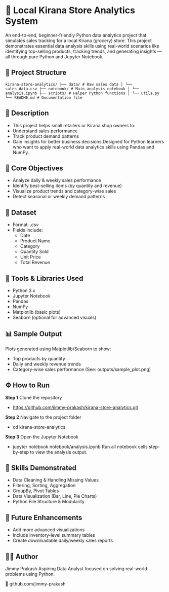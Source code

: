 # 🛒 Local Kirana Store Analytics System

An end-to-end, beginner-friendly Python data analytics project that simulates sales tracking for a local Kirana (grocery) store.
This project demonstrates essential data analysis skills using real-world scenarios like identifying top-selling products, tracking trends, and generating insights — all through pure Python and Jupyter Notebook.

## 📁 Project Structure 

``` 
kirana-store-analytics/ ├── data/ # Raw sales data │ └── sales_data.csv ├── notebook/ # Main analysis notebook │ └── analysis.ipynb ├── scripts/ # Helper Python functions │ └── utils.py └── README.md # Documentation file
```

## 📝 Description
- This project helps small retailers or Kirana shop owners to:
- Understand sales performance
- Track product demand patterns
- Gain insights for better business decisions
Designed for Python learners who want to apply real-world data analytics skills using Pandas and NumPy.

## 🎯 Core Objectives
- Analyze daily & weekly sales performance
- Identify best-selling items (by quantity and revenue)
- Visualize product trends and category-wise sales
- Detect seasonal or weekly demand patterns

## 📁 Dataset
- Format: .csv
- Fields include:
   - Date
   - Product Name
   - Category
   - Quantity Sold
   - Unit Price
   - Total Revenue

## 🧰 Tools & Libraries Used
- Python 3.x
- Jupyter Notebook
- Pandas
- NumPy
- Matplotlib (basic plots)
- Seaborn (optional for advanced visuals)

## 📊 Sample Output
Plots generated using Matplotlib/Seaborn to show:
- Top products by quantity
- Daily and weekly revenue trends
- Category-wise sales performance
(See: outputs/sample_plot.png)

## ⚙️ How to Run
**Step 1** Clone the repository
 - https://github.com/jimmy-prakash/kirana-store-analytics.git

**Step 2** Navigate to the project folder
 - cd kirana-store-analytics

**Step 3** Open the Jupyter Notebook
 - jupyter notebook notebook/analysis.ipynb
Run all notebook cells step-by-step to view the analysis output.

## 🧠 Skills Demonstrated
- Data Cleaning & Handling Missing Values
- Filtering, Sorting, Aggregation
- GroupBy, Pivot Tables
- Data Visualization (Bar, Line, Pie Charts)
- Python File Structure & Modularity

## 🚀 Future Enhancements
- Add more advanced visualizations
- Include inventory-level summary tables
- Create downloadable daily/weekly sales reports

## 🙋‍♂️ Author
Jimmy Prakash
Aspiring Data Analyst focused on solving real-world problems using Python.

🔗 github.com/jimmy-prakash

